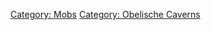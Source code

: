 [Category: Mobs](Category:_Mobs "wikilink") [Category: Obelische
Caverns](Category:_Obelische_Caverns "wikilink")
